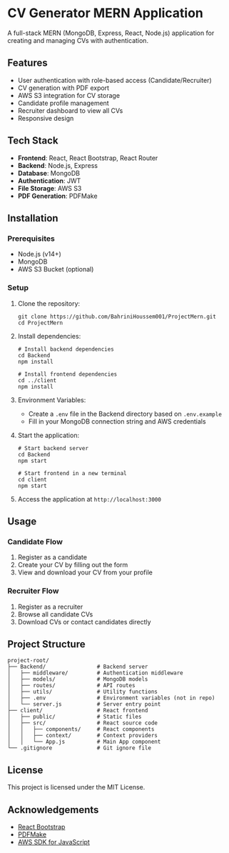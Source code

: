 # CV Generator MERN Application

A full-stack MERN (MongoDB, Express, React, Node.js) application for creating and managing CVs with authentication.

## Features

- User authentication with role-based access (Candidate/Recruiter)
- CV generation with PDF export
- AWS S3 integration for CV storage
- Candidate profile management
- Recruiter dashboard to view all CVs
- Responsive design

## Tech Stack

- **Frontend**: React, React Bootstrap, React Router
- **Backend**: Node.js, Express
- **Database**: MongoDB
- **Authentication**: JWT
- **File Storage**: AWS S3
- **PDF Generation**: PDFMake

## Installation

### Prerequisites

- Node.js (v14+)
- MongoDB
- AWS S3 Bucket (optional)

### Setup

1. Clone the repository:
   ```
   git clone https://github.com/BahriniHoussem001/ProjectMern.git
   cd ProjectMern
   ```

2. Install dependencies:
   ```
   # Install backend dependencies
   cd Backend
   npm install

   # Install frontend dependencies
   cd ../client
   npm install
   ```

3. Environment Variables:
   - Create a `.env` file in the Backend directory based on `.env.example`
   - Fill in your MongoDB connection string and AWS credentials

4. Start the application:
   ```
   # Start backend server
   cd Backend
   npm start

   # Start frontend in a new terminal
   cd client
   npm start
   ```

5. Access the application at `http://localhost:3000`

## Usage

### Candidate Flow
1. Register as a candidate
2. Create your CV by filling out the form
3. View and download your CV from your profile

### Recruiter Flow
1. Register as a recruiter
2. Browse all candidate CVs
3. Download CVs or contact candidates directly

## Project Structure

```
project-root/
├── Backend/                # Backend server
│   ├── middleware/         # Authentication middleware
│   ├── models/             # MongoDB models
│   ├── routes/             # API routes
│   ├── utils/              # Utility functions
│   ├── .env                # Environment variables (not in repo)
│   └── server.js           # Server entry point
├── client/                 # React frontend
│   ├── public/             # Static files
│   ├── src/                # React source code
│   │   ├── components/     # React components
│   │   ├── context/        # Context providers
│   │   └── App.js          # Main App component
└── .gitignore              # Git ignore file
```

## License

This project is licensed under the MIT License.

## Acknowledgements

- [React Bootstrap](https://react-bootstrap.github.io/)
- [PDFMake](http://pdfmake.org/)
- [AWS SDK for JavaScript](https://aws.amazon.com/sdk-for-javascript/)
